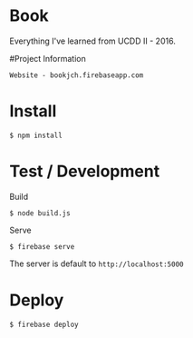 # Book

Everything I've learned from UCDD II - 2016.

#Project Information

	Website - bookjch.firebaseapp.com




# Install

    $ npm install

# Test / Development

Build

    $ node build.js

Serve

    $ firebase serve

The server is default to `http://localhost:5000`

# Deploy

    $ firebase deploy
